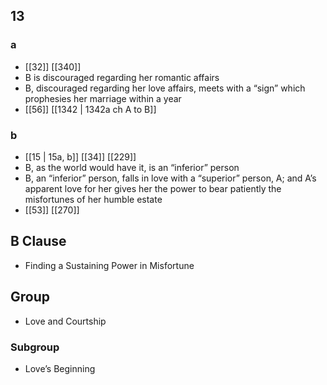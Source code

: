 ## 13
### a
- [[32]] [[340]] 
- B is discouraged regarding her romantic affairs
- B, discouraged regarding her love affairs, meets with a “sign” which prophesies her marriage within a year
- [[56]] [[1342 | 1342a ch A to B]] 

### b
- [[15 | 15a, b]] [[34]] [[229]] 
- B, as the world would have it, is an “inferior” person
- B, an “inferior” person, falls in love with a “superior” person, A; and A’s apparent love for her gives her the power to bear patiently the misfortunes of her humble estate
- [[53]] [[270]] 

## B Clause
- Finding a Sustaining Power in Misfortune

## Group
- Love and Courtship

### Subgroup
- Love’s Beginning

